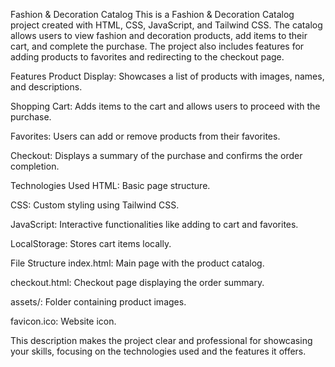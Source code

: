 Fashion & Decoration Catalog
This is a Fashion & Decoration Catalog project created with HTML, CSS, JavaScript, and Tailwind CSS. The catalog allows users to view fashion and decoration products, add items to their cart, and complete the purchase. The project also includes features for adding products to favorites and redirecting to the checkout page.

Features
Product Display: Showcases a list of products with images, names, and descriptions.

Shopping Cart: Adds items to the cart and allows users to proceed with the purchase.

Favorites: Users can add or remove products from their favorites.

Checkout: Displays a summary of the purchase and confirms the order completion.

Technologies Used
HTML: Basic page structure.

CSS: Custom styling using Tailwind CSS.

JavaScript: Interactive functionalities like adding to cart and favorites.

LocalStorage: Stores cart items locally.

File Structure
index.html: Main page with the product catalog.

checkout.html: Checkout page displaying the order summary.

assets/: Folder containing product images.

favicon.ico: Website icon.

This description makes the project clear and professional for showcasing your skills, focusing on the technologies used and the features it offers.
